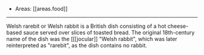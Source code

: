 
- Areas: [[areas.food]]

---

Welsh rarebit or Welsh rabbit is a British dish consisting of a hot cheese-based sauce served over slices of toasted bread. The original 18th-century name of the dish was the [[[jocular]] "Welsh rabbit", which was later reinterpreted as "rarebit", as the dish contains no rabbit.
